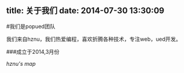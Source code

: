 title: 关于我们
date: 2014-07-30 13:30:09
---
#我们是popued团队

我们来自hznu，我们热爱编程，喜欢折腾各种技术，专注web，ued开发。

###成立于2014,3月份
<script type="text/javascript" src="http://api.map.baidu.com/api?v=2.0&ak=FFff772938d158843021666960b2a4ed"></script>
<style type="text/css">
#allmap {width: 90%;height: 400px;overflow: hidden;margin:0;position: fixed;}
</style>
<div id="allmap"></div>
<em>hznu's map</em>
<script type="text/javascript">
// 百度地图API功能
var map = new BMap.Map("allmap");            // 创建Map实例
map.centerAndZoom(new BMap.Point(120.015798,30.293694), 13);
var local = new BMap.LocalSearch(map, {
  renderOptions:{map: map}
});
local.search("杭州师范大学仓前校区");
//map.addControl(new BMap.NavigationControl());  //添加默认缩放平移控件
map.addControl(new BMap.NavigationControl({anchor: BMAP_ANCHOR_BOTTOM_LEFT, type: BMAP_NAVIGATION_CONTROL_PAN}));  //左下角，仅包含平移按钮
map.addControl(new BMap.NavigationControl({anchor: BMAP_ANCHOR_BOTTOM_RIGHT, type: BMAP_NAVIGATION_CONTROL_ZOOM}));  //右下角，仅包含缩放按钮
map.addControl(new BMap.MapTypeControl({mapTypes: [BMAP_NORMAL_MAP,BMAP_HYBRID_MAP]}));     //2D图，卫星图

map.addControl(new BMap.MapTypeControl({anchor: BMAP_ANCHOR_TOP_LEFT}));    //左上角，默认地图控件
map.setCurrentCity("杭州");   //由于有3D图，需要设置城市哦
</script>